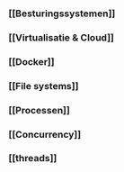 ### [[Besturingssystemen]]
### [[Virtualisatie & Cloud]]
### [[Docker]]
### [[File systems]]
### [[Processen]]
### [[Concurrency]]
### [[threads]]
